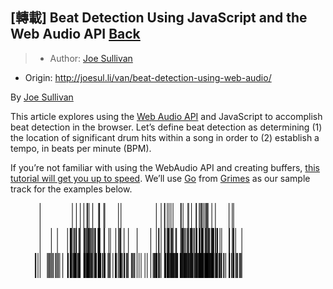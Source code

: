 ## [轉載] Beat Detection Using JavaScript and the Web Audio API [Back](./../post.md)

> - Author: [Joe Sullivan](https://twitter.com/itsjoesullivan)
- Origin: http://joesul.li/van/beat-detection-using-web-audio/

By [Joe Sullivan](https://twitter.com/itsjoesullivan)

This article explores using the [Web Audio API](https://developer.mozilla.org/en-US/docs/Web/API/Web_Audio_API) and JavaScript to accomplish beat detection in the browser. Let’s define beat detection as determining (1) the location of significant drum hits within a song in order to (2) establish a tempo, in beats per minute (BPM).

If you’re not familiar with using the WebAudio API and creating buffers, [this tutorial will get you up to speed](http://www.html5rocks.com/en/tutorials/webaudio/intro/). We’ll use [Go](http://www.beatport.com/release/go/1338457) from [Grimes](http://www.beatport.com/artist/grimes/173967) as our sample track for the examples below.

<svg width="90%" height="40">
    <rect x="10.327715185612098%" y="0" width="1" height="100%"></rect>
    <rect x="21.714948845035394%" y="0" width="1" height="100%"></rect>
    <rect x="23.124814760853496%" y="0" width="1" height="100%"></rect>
    <rect x="24.50925223330013%" y="0" width="1" height="100%"></rect>
    <rect x="25.757129546899986%" y="0" width="1" height="100%"></rect>
    <rect x="26.85243620027103%" y="0" width="1" height="100%"></rect>
    <rect x="27.091651926802626%" y="0" width="1" height="100%"></rect>
    <rect x="27.589861058043624%" y="0" width="1" height="100%"></rect>
    <rect x="28.896129611977965%" y="0" width="1" height="100%"></rect>
    <rect x="30.95677531926588%" y="0" width="1" height="100%"></rect>
    <rect x="31.196932839996418%" y="0" width="1" height="100%"></rect>
    <rect x="31.329725822047422%" y="0" width="1" height="100%"></rect>
    <rect x="32.81493527378099%" y="0" width="1" height="100%"></rect>
    <rect x="33.16810809838472%" y="0" width="1" height="100%"></rect>
    <rect x="37.987269014377524%" y="0" width="1" height="100%"></rect>
    <rect x="38.86407941359373%" y="0" width="1" height="100%"></rect>
    <rect x="51.32966743080709%" y="0" width="1" height="100%"></rect>
    <rect x="53.02395519470606%" y="0" width="1" height="100%"></rect>
    <rect x="54.18518744200314%" y="0" width="1" height="100%"></rect>
    <rect x="54.35471039781293%" y="0" width="1" height="100%"></rect>
    <rect x="55.21362670724921%" y="0" width="1" height="100%"></rect>
    <rect x="55.825792936562344%" y="0" width="1" height="100%"></rect>
    <rect x="56.490699641016306%" y="0" width="1" height="100%"></rect>
    <rect x="57.217764762600524%" y="0" width="1" height="100%"></rect>
    <rect x="59.92542308456248%" y="0" width="1" height="100%"></rect>
    <rect x="60.11378192435114%" y="0" width="1" height="100%"></rect>
    <rect x="60.762678127423065%" y="0" width="1" height="100%"></rect>
    <rect x="62.461674862316755%" y="0" width="1" height="100%"></rect>
    <rect x="62.7432713278008%" y="0" width="1" height="100%"></rect>
    <rect x="63.74063138448174%" y="0" width="1" height="100%"></rect>
    <rect x="65.35204125887371%" y="0" width="1" height="100%"></rect>
    <rect x="65.47824168153211%" y="0" width="1" height="100%"></rect>
    <rect x="66.45864944263207%" y="0" width="1" height="100%"></rect>
    <rect x="66.86267915397875%" y="0" width="1" height="100%"></rect>
    <rect x="67.26388348272857%" y="0" width="1" height="100%"></rect>
    <rect x="67.5407709772179%" y="0" width="1" height="100%"></rect>
    <rect x="68.05969958083566%" y="0" width="1" height="100%"></rect>
    <rect x="68.5936968916365%" y="0" width="1" height="100%"></rect>
    <rect x="68.9807743074022%" y="0" width="1" height="100%"></rect>
    <rect x="69.08437166928596%" y="0" width="1" height="100%"></rect>
    <rect x="69.3292381610112%" y="0" width="1" height="100%"></rect>
    <rect x="69.58163900632802%" y="0" width="1" height="100%"></rect>
    <rect x="70.90956882683805%" y="0" width="1" height="100%"></rect>
    <rect x="72.17063125922311%" y="0" width="1" height="100%"></rect>
    <rect x="76.98319961582331%" y="0" width="1" height="100%"></rect>
    <rect x="78.11711983135103%" y="0" width="1" height="100%"></rect>
    <rect x="78.60214384380683%" y="0" width="1" height="100%"></rect>
  </svg>
  
  <svg width="90%" height="40">
    <rect x="10.327715185612098%" y="0" width="1" height="100%"></rect>
    <rect x="14.303970293550659%" y="0" width="1" height="100%"></rect>
    <rect x="16.442784919350867%" y="0" width="1" height="100%"></rect>
    <rect x="20.001825197157554%" y="0" width="1" height="100%"></rect>
    <rect x="20.9144237759336%" y="0" width="1" height="100%"></rect>
    <rect x="21.15834847345991%" y="0" width="1" height="100%"></rect>
    <rect x="21.362717814630603%" y="0" width="1" height="100%"></rect>
    <rect x="21.700821932051245%" y="0" width="1" height="100%"></rect>
    <rect x="22.19526388649647%" y="0" width="1" height="100%"></rect>
    <rect x="22.48722008816889%" y="0" width="1" height="100%"></rect>
    <rect x="22.932688744269065%" y="0" width="1" height="100%"></rect>
    <rect x="23.124814760853496%" y="0" width="1" height="100%"></rect>
    <rect x="24.006334131064413%" y="0" width="1" height="100%"></rect>
    <rect x="24.33125312969985%" y="0" width="1" height="100%"></rect>
    <rect x="24.50925223330013%" y="0" width="1" height="100%"></rect>
    <rect x="25.757129546899986%" y="0" width="1" height="100%"></rect>
    <rect x="25.883329969558385%" y="0" width="1" height="100%"></rect>
    <rect x="26.094291870121683%" y="0" width="1" height="100%"></rect>
    <rect x="26.3165553010723%" y="0" width="1" height="100%"></rect>
    <rect x="26.648066859100336%" y="0" width="1" height="100%"></rect>
    <rect x="26.7582567803767%" y="0" width="1" height="100%"></rect>
    <rect x="27.091651926802626%" y="0" width="1" height="100%"></rect>
    <rect x="27.20466723067582%" y="0" width="1" height="100%"></rect>
    <rect x="27.4109201602444%" y="0" width="1" height="100%"></rect>
    <rect x="27.518284698923935%" y="0" width="1" height="100%"></rect>
    <rect x="27.828134990376277%" y="0" width="1" height="100%"></rect>
    <rect x="28.0635835401121%" y="0" width="1" height="100%"></rect>
    <rect x="28.368724860569724%" y="0" width="1" height="100%"></rect>
    <rect x="28.48174016444292%" y="0" width="1" height="100%"></rect>
    <rect x="28.89518781777902%" y="0" width="1" height="100%"></rect>
    <rect x="28.990309031872293%" y="0" width="1" height="100%"></rect>
    <rect x="29.457438954548167%" y="0" width="1" height="100%"></rect>
    <rect x="29.75316233301636%" y="0" width="1" height="100%"></rect>
    <rect x="29.87936275567476%" y="0" width="1" height="100%"></rect>
    <rect x="30.736395476713152%" y="0" width="1" height="100%"></rect>
    <rect x="30.880489989151474%" y="0" width="1" height="100%"></rect>
    <rect x="31.050012944961267%" y="0" width="1" height="100%"></rect>
    <rect x="31.196932839996418%" y="0" width="1" height="100%"></rect>
    <rect x="31.329725822047422%" y="0" width="1" height="100%"></rect>
    <rect x="31.454042656307937%" y="0" width="1" height="100%"></rect>
    <rect x="32.81493527378099%" y="0" width="1" height="100%"></rect>
    <rect x="33.10689147545341%" y="0" width="1" height="100%"></rect>
    <rect x="34.59210092718697%" y="0" width="1" height="100%"></rect>
    <rect x="35.153410269757174%" y="0" width="1" height="100%"></rect>
    <rect x="37.03888225604163%" y="0" width="1" height="100%"></rect>
    <rect x="37.987269014377524%" y="0" width="1" height="100%"></rect>
    <rect x="38.25379677267848%" y="0" width="1" height="100%"></rect>
    <rect x="38.5740068003192%" y="0" width="1" height="100%"></rect>
    <rect x="38.86407941359373%" y="0" width="1" height="100%"></rect>
    <rect x="39.96032786116371%" y="0" width="1" height="100%"></rect>
    <rect x="41.48980164024761%" y="0" width="1" height="100%"></rect>
    <rect x="44.56287611139956%" y="0" width="1" height="100%"></rect>
    <rect x="49.363201143413505%" y="0" width="1" height="100%"></rect>
    <rect x="51.32966743080709%" y="0" width="1" height="100%"></rect>
    <rect x="52.094404320349035%" y="0" width="1" height="100%"></rect>
    <rect x="52.30913339770811%" y="0" width="1" height="100%"></rect>
    <rect x="53.02395519470606%" y="0" width="1" height="100%"></rect>
    <rect x="54.18518744200314%" y="0" width="1" height="100%"></rect>
    <rect x="54.35471039781293%" y="0" width="1" height="100%"></rect>
    <rect x="54.473376466879785%" y="0" width="1" height="100%"></rect>
    <rect x="55.08930987298869%" y="0" width="1" height="100%"></rect>
    <rect x="55.21362670724921%" y="0" width="1" height="100%"></rect>
    <rect x="55.49239779013642%" y="0" width="1" height="100%"></rect>
    <rect x="55.60541309400961%" y="0" width="1" height="100%"></rect>
    <rect x="55.79471372799722%" y="0" width="1" height="100%"></rect>
    <rect x="55.89736929568203%" y="0" width="1" height="100%"></rect>
    <rect x="56.490699641016306%" y="0" width="1" height="100%"></rect>
    <rect x="56.636677741852516%" y="0" width="1" height="100%"></rect>
    <rect x="56.76570354710775%" y="0" width="1" height="100%"></rect>
    <rect x="57.1085166355231%" y="0" width="1" height="100%"></rect>
    <rect x="57.217764762600524%" y="0" width="1" height="100%"></rect>
    <rect x="58.189696375909996%" y="0" width="1" height="100%"></rect>
    <rect x="58.48259437178136%" y="0" width="1" height="100%"></rect>
    <rect x="59.92542308456248%" y="0" width="1" height="100%"></rect>
    <rect x="60.09871321716805%" y="0" width="1" height="100%"></rect>
    <rect x="60.37277532906054%" y="0" width="1" height="100%"></rect>
    <rect x="60.65060461774881%" y="0" width="1" height="100%"></rect>
    <rect x="60.762678127423065%" y="0" width="1" height="100%"></rect>
    <rect x="60.95668773240538%" y="0" width="1" height="100%"></rect>
    <rect x="61.31927849899854%" y="0" width="1" height="100%"></rect>
    <rect x="61.74214409432408%" y="0" width="1" height="100%"></rect>
    <rect x="62.269548845732324%" y="0" width="1" height="100%"></rect>
    <rect x="62.461674862316755%" y="0" width="1" height="100%"></rect>
    <rect x="62.55679607641002%" y="0" width="1" height="100%"></rect>
    <rect x="62.72443544382193%" y="0" width="1" height="100%"></rect>
    <rect x="63.26031634302066%" y="0" width="1" height="100%"></rect>
    <rect x="63.387458559878006%" y="0" width="1" height="100%"></rect>
    <rect x="63.61066378502757%" y="0" width="1" height="100%"></rect>
    <rect x="63.74063138448174%" y="0" width="1" height="100%"></rect>
    <rect x="63.885667691119004%" y="0" width="1" height="100%"></rect>
    <rect x="64.01469349637424%" y="0" width="1" height="100%"></rect>
    <rect x="64.4968921262332%" y="0" width="1" height="100%"></rect>
    <rect x="64.76530347293203%" y="0" width="1" height="100%"></rect>
    <rect x="65.30118437213076%" y="0" width="1" height="100%"></rect>
    <rect x="65.41137429340714%" y="0" width="1" height="100%"></rect>
    <rect x="65.57242110142643%" y="0" width="1" height="100%"></rect>
    <rect x="65.68355281690174%" y="0" width="1" height="100%"></rect>
    <rect x="66.4115597326849%" y="0" width="1" height="100%"></rect>
    <rect x="66.5876752478873%" y="0" width="1" height="100%"></rect>
    <rect x="66.86267915397875%" y="0" width="1" height="100%"></rect>
    <rect x="67.25069836394337%" y="0" width="1" height="100%"></rect>
    <rect x="67.45318411671619%" y="0" width="1" height="100%"></rect>
    <rect x="67.57373377418092%" y="0" width="1" height="100%"></rect>
    <rect x="67.69145804904883%" y="0" width="1" height="100%"></rect>
    <rect x="68.00507551729694%" y="0" width="1" height="100%"></rect>
    <rect x="68.58616253804496%" y="0" width="1" height="100%"></rect>
    <rect x="68.68316734053612%" y="0" width="1" height="100%"></rect>
    <rect x="68.92520844966454%" y="0" width="1" height="100%"></rect>
    <rect x="69.08437166928596%" y="0" width="1" height="100%"></rect>
    <rect x="69.3292381610112%" y="0" width="1" height="100%"></rect>
    <rect x="69.58163900632802%" y="0" width="1" height="100%"></rect>
    <rect x="69.78318296490187%" y="0" width="1" height="100%"></rect>
    <rect x="69.93198644833491%" y="0" width="1" height="100%"></rect>
    <rect x="70.1928634414422%" y="0" width="1" height="100%"></rect>
    <rect x="70.75228919561452%" y="0" width="1" height="100%"></rect>
    <rect x="70.90956882683805%" y="0" width="1" height="100%"></rect>
    <rect x="71.10734560861614%" y="0" width="1" height="100%"></rect>
    <rect x="71.21471014729568%" y="0" width="1" height="100%"></rect>
    <rect x="71.40212719288539%" y="0" width="1" height="100%"></rect>
    <rect x="71.62156524123917%" y="0" width="1" height="100%"></rect>
    <rect x="72.17063125922311%" y="0" width="1" height="100%"></rect>
    <rect x="72.32602730204876%" y="0" width="1" height="100%"></rect>
    <rect x="72.71122112941656%" y="0" width="1" height="100%"></rect>
    <rect x="72.97209812252385%" y="0" width="1" height="100%"></rect>
    <rect x="73.76320524963621%" y="0" width="1" height="100%"></rect>
    <rect x="74.37725506734724%" y="0" width="1" height="100%"></rect>
    <rect x="76.98319961582331%" y="0" width="1" height="100%"></rect>
    <rect x="77.12917771665953%" y="0" width="1" height="100%"></rect>
    <rect x="78.11711983135103%" y="0" width="1" height="100%"></rect>
    <rect x="78.40719244462557%" y="0" width="1" height="100%"></rect>
    <rect x="78.55411233966072%" y="0" width="1" height="100%"></rect>
    <rect x="78.64923355375399%" y="0" width="1" height="100%"></rect>
    <rect x="79.29718796262698%" y="0" width="1" height="100%"></rect>
    <rect x="81.49251024036377%" y="0" width="1" height="100%"></rect>
  </svg>
  
  <svg width="90%" height="40">
    <rect x="8.610824360938484%" y="0" width="1" height="100%"></rect>
    <rect x="8.875468530841546%" y="0" width="1" height="100%"></rect>
    <rect x="9.590290327839503%" y="0" width="1" height="100%"></rect>
    <rect x="10.327715185612098%" y="0" width="1" height="100%"></rect>
    <rect x="12.879977464748409%" y="0" width="1" height="100%"></rect>
    <rect x="13.20960543437856%" y="0" width="1" height="100%"></rect>
    <rect x="13.594799261746363%" y="0" width="1" height="100%"></rect>
    <rect x="13.878279315628294%" y="0" width="1" height="100%"></rect>
    <rect x="14.303970293550659%" y="0" width="1" height="100%"></rect>
    <rect x="14.661852089149109%" y="0" width="1" height="100%"></rect>
    <rect x="15.028210032538048%" y="0" width="1" height="100%"></rect>
    <rect x="15.72796312235291%" y="0" width="1" height="100%"></rect>
    <rect x="16.023686500821103%" y="0" width="1" height="100%"></rect>
    <rect x="16.442784919350867%" y="0" width="1" height="100%"></rect>
    <rect x="16.791248772959882%" y="0" width="1" height="100%"></rect>
    <rect x="17.252727930442095%" y="0" width="1" height="100%"></rect>
    <rect x="18.33108228823216%" y="0" width="1" height="100%"></rect>
    <rect x="20.001825197157554%" y="0" width="1" height="100%"></rect>
    <rect x="20.108247941638144%" y="0" width="1" height="100%"></rect>
    <rect x="20.276829103248993%" y="0" width="1" height="100%"></rect>
    <rect x="20.88899533256213%" y="0" width="1" height="100%"></rect>
    <rect x="20.99824345963955%" y="0" width="1" height="100%"></rect>
    <rect x="21.15834847345991%" y="0" width="1" height="100%"></rect>
    <rect x="21.294908632306687%" y="0" width="1" height="100%"></rect>
    <rect x="21.44182852734184%" y="0" width="1" height="100%"></rect>
    <rect x="21.700821932051245%" y="0" width="1" height="100%"></rect>
    <rect x="21.96546610195431%" y="0" width="1" height="100%"></rect>
    <rect x="22.19526388649647%" y="0" width="1" height="100%"></rect>
    <rect x="22.31298816136438%" y="0" width="1" height="100%"></rect>
    <rect x="22.43824678982384%" y="0" width="1" height="100%"></rect>
    <rect x="22.556912858890694%" y="0" width="1" height="100%"></rect>
    <rect x="22.732086579894144%" y="0" width="1" height="100%"></rect>
    <rect x="22.85357803155783%" y="0" width="1" height="100%"></rect>
    <rect x="22.963767952834193%" y="0" width="1" height="100%"></rect>
    <rect x="23.090910169691536%" y="0" width="1" height="100%"></rect>
    <rect x="23.199216502570017%" y="0" width="1" height="100%"></rect>
    <rect x="23.57875956474416%" y="0" width="1" height="100%"></rect>
    <rect x="23.743573549559237%" y="0" width="1" height="100%"></rect>
    <rect x="24.006334131064413%" y="0" width="1" height="100%"></rect>
    <rect x="24.156079408696396%" y="0" width="1" height="100%"></rect>
    <rect x="24.285105213951628%" y="0" width="1" height="100%"></rect>
    <rect x="24.50925223330013%" y="0" width="1" height="100%"></rect>
    <rect x="25.712865219549652%" y="0" width="1" height="100%"></rect>
    <rect x="25.86731946817635%" y="0" width="1" height="100%"></rect>
    <rect x="25.962440682269623%" y="0" width="1" height="100%"></rect>
    <rect x="26.094291870121683%" y="0" width="1" height="100%"></rect>
    <rect x="26.206365379795933%" y="0" width="1" height="100%"></rect>
    <rect x="26.3165553010723%" y="0" width="1" height="100%"></rect>
    <rect x="26.603802531750002%" y="0" width="1" height="100%"></rect>
    <rect x="26.718701424021084%" y="0" width="1" height="100%"></rect>
    <rect x="26.85243620027103%" y="0" width="1" height="100%"></rect>
    <rect x="26.98428738812309%" y="0" width="1" height="100%"></rect>
    <rect x="27.091651926802626%" y="0" width="1" height="100%"></rect>
    <rect x="27.19619108288533%" y="0" width="1" height="100%"></rect>
    <rect x="27.299788444769092%" y="0" width="1" height="100%"></rect>
    <rect x="27.4109201602444%" y="0" width="1" height="100%"></rect>
    <rect x="27.518284698923935%" y="0" width="1" height="100%"></rect>
    <rect x="27.676506124346407%" y="0" width="1" height="100%"></rect>
    <rect x="27.828134990376277%" y="0" width="1" height="100%"></rect>
    <rect x="28.0635835401121%" y="0" width="1" height="100%"></rect>
    <rect x="28.27642902907328%" y="0" width="1" height="100%"></rect>
    <rect x="28.455369926872507%" y="0" width="1" height="100%"></rect>
    <rect x="28.560850877154156%" y="0" width="1" height="100%"></rect>
    <rect x="28.810426339874127%" y="0" width="1" height="100%"></rect>
    <rect x="28.990309031872293%" y="0" width="1" height="100%"></rect>
    <rect x="29.457438954548167%" y="0" width="1" height="100%"></rect>
    <rect x="29.61283499737381%" y="0" width="1" height="100%"></rect>
    <rect x="29.75316233301636%" y="0" width="1" height="100%"></rect>
    <rect x="29.87936275567476%" y="0" width="1" height="100%"></rect>
    <rect x="29.982018323359576%" y="0" width="1" height="100%"></rect>
    <rect x="30.198630989116534%" y="0" width="1" height="100%"></rect>
    <rect x="30.736395476713152%" y="0" width="1" height="100%"></rect>
    <rect x="30.880489989151474%" y="0" width="1" height="100%"></rect>
    <rect x="31.030235266783457%" y="0" width="1" height="100%"></rect>
    <rect x="31.133832628667218%" y="0" width="1" height="100%"></rect>
    <rect x="31.261916639723506%" y="0" width="1" height="100%"></rect>
    <rect x="31.39753500437134%" y="0" width="1" height="100%"></rect>
    <rect x="31.507724925647704%" y="0" width="1" height="100%"></rect>
    <rect x="31.62639099471456%" y="0" width="1" height="100%"></rect>
    <rect x="31.743173475383525%" y="0" width="1" height="100%"></rect>
    <rect x="32.28753052237275%" y="0" width="1" height="100%"></rect>
    <rect x="32.46835500856986%" y="0" width="1" height="100%"></rect>
    <rect x="32.81493527378099%" y="0" width="1" height="100%"></rect>
    <rect x="32.971273110805576%" y="0" width="1" height="100%"></rect>
    <rect x="33.10689147545341%" y="0" width="1" height="100%"></rect>
    <rect x="33.26228751827905%" y="0" width="1" height="100%"></rect>
    <rect x="34.26341475175577%" y="0" width="1" height="100%"></rect>
    <rect x="34.53088430425566%" y="0" width="1" height="100%"></rect>
    <rect x="34.781401561174576%" y="0" width="1" height="100%"></rect>
    <rect x="35.153410269757174%" y="0" width="1" height="100%"></rect>
    <rect x="36.01703555018817%" y="0" width="1" height="100%"></rect>
    <rect x="36.82980394387622%" y="0" width="1" height="100%"></rect>
    <rect x="36.98614178090081%" y="0" width="1" height="100%"></rect>
    <rect x="37.11893476295182%" y="0" width="1" height="100%"></rect>
    <rect x="37.37886996186016%" y="0" width="1" height="100%"></rect>
    <rect x="37.987269014377524%" y="0" width="1" height="100%"></rect>
    <rect x="38.25379677267848%" y="0" width="1" height="100%"></rect>
    <rect x="38.53539323816252%" y="0" width="1" height="100%"></rect>
    <rect x="38.65876827822409%" y="0" width="1" height="100%"></rect>
    <rect x="38.80286279066242%" y="0" width="1" height="100%"></rect>
    <rect x="38.965793187079605%" y="0" width="1" height="100%"></rect>
    <rect x="39.06091440117287%" y="0" width="1" height="100%"></rect>
    <rect x="39.425388756163926%" y="0" width="1" height="100%"></rect>
    <rect x="39.941491977184846%" y="0" width="1" height="100%"></rect>
    <rect x="40.05168189846121%" y="0" width="1" height="100%"></rect>
    <rect x="40.220263060072064%" y="0" width="1" height="100%"></rect>
    <rect x="40.85032337916512%" y="0" width="1" height="100%"></rect>
    <rect x="41.00477762779182%" y="0" width="1" height="100%"></rect>
    <rect x="41.10178243028298%" y="0" width="1" height="100%"></rect>
    <rect x="41.48980164024761%" y="0" width="1" height="100%"></rect>
    <rect x="42.52577525908523%" y="0" width="1" height="100%"></rect>
    <rect x="42.856345022914326%" y="0" width="1" height="100%"></rect>
    <rect x="43.050354627896645%" y="0" width="1" height="100%"></rect>
    <rect x="43.44119922045811%" y="0" width="1" height="100%"></rect>
    <rect x="43.7651764248946%" y="0" width="1" height="100%"></rect>
    <rect x="44.53744766802809%" y="0" width="1" height="100%"></rect>
    <rect x="45.23437537524613%" y="0" width="1" height="100%"></rect>
    <rect x="45.96144049683035%" y="0" width="1" height="100%"></rect>
    <rect x="47.32515849690023%" y="0" width="1" height="100%"></rect>
    <rect x="48.123799977604136%" y="0" width="1" height="100%"></rect>
    <rect x="49.363201143413505%" y="0" width="1" height="100%"></rect>
    <rect x="50.1703187719079%" y="0" width="1" height="100%"></rect>
    <rect x="50.519724419715864%" y="0" width="1" height="100%"></rect>
    <rect x="50.67041149154679%" y="0" width="1" height="100%"></rect>
    <rect x="50.994388695983275%" y="0" width="1" height="100%"></rect>
    <rect x="51.15449370980364%" y="0" width="1" height="100%"></rect>
    <rect x="51.32966743080709%" y="0" width="1" height="100%"></rect>
    <rect x="51.51614268219786%" y="0" width="1" height="100%"></rect>
    <rect x="51.62256542667845%" y="0" width="1" height="100%"></rect>
    <rect x="52.094404320349035%" y="0" width="1" height="100%"></rect>
    <rect x="52.21307038941589%" y="0" width="1" height="100%"></rect>
    <rect x="52.30913339770811%" y="0" width="1" height="100%"></rect>
    <rect x="52.58319550960061%" y="0" width="1" height="100%"></rect>
    <rect x="53.02395519470606%" y="0" width="1" height="100%"></rect>
    <rect x="54.18518744200314%" y="0" width="1" height="100%"></rect>
    <rect x="54.35471039781293%" y="0" width="1" height="100%"></rect>
    <rect x="54.460191348094575%" y="0" width="1" height="100%"></rect>
    <rect x="54.59015894754875%" y="0" width="1" height="100%"></rect>
    <rect x="54.717301164406095%" y="0" width="1" height="100%"></rect>
    <rect x="55.08930987298869%" y="0" width="1" height="100%"></rect>
    <rect x="55.21362670724921%" y="0" width="1" height="100%"></rect>
    <rect x="55.34171071830549%" y="0" width="1" height="100%"></rect>
    <rect x="55.450958845382914%" y="0" width="1" height="100%"></rect>
    <rect x="55.60541309400961%" y="0" width="1" height="100%"></rect>
    <rect x="55.79471372799722%" y="0" width="1" height="100%"></rect>
    <rect x="55.89736929568203%" y="0" width="1" height="100%"></rect>
    <rect x="56.14129399320835%" y="0" width="1" height="100%"></rect>
    <rect x="56.30704977222236%" y="0" width="1" height="100%"></rect>
    <rect x="56.48881605261842%" y="0" width="1" height="100%"></rect>
    <rect x="56.636677741852516%" y="0" width="1" height="100%"></rect>
    <rect x="56.76570354710775%" y="0" width="1" height="100%"></rect>
    <rect x="56.92109958993339%" y="0" width="1" height="100%"></rect>
    <rect x="57.04730001259179%" y="0" width="1" height="100%"></rect>
    <rect x="57.217764762600524%" y="0" width="1" height="100%"></rect>
    <rect x="57.32230391868323%" y="0" width="1" height="100%"></rect>
    <rect x="57.501244816482455%" y="0" width="1" height="100%"></rect>
    <rect x="57.80261896014431%" y="0" width="1" height="100%"></rect>
    <rect x="57.91280888142067%" y="0" width="1" height="100%"></rect>
    <rect x="58.189696375909996%" y="0" width="1" height="100%"></rect>
    <rect x="58.29894450298742%" y="0" width="1" height="100%"></rect>
    <rect x="58.48259437178136%" y="0" width="1" height="100%"></rect>
    <rect x="58.6248052958218%" y="0" width="1" height="100%"></rect>
    <rect x="58.74535495328654%" y="0" width="1" height="100%"></rect>
    <rect x="58.90734355550479%" y="0" width="1" height="100%"></rect>
    <rect x="59.71351938980024%" y="0" width="1" height="100%"></rect>
    <rect x="59.83595263566286%" y="0" width="1" height="100%"></rect>
    <rect x="59.97910535390225%" y="0" width="1" height="100%"></rect>
    <rect x="60.09871321716805%" y="0" width="1" height="100%"></rect>
    <rect x="60.22962261082116%" y="0" width="1" height="100%"></rect>
    <rect x="60.37277532906054%" y="0" width="1" height="100%"></rect>
    <rect x="60.65060461774881%" y="0" width="1" height="100%"></rect>
    <rect x="60.76079453902518%" y="0" width="1" height="100%"></rect>
    <rect x="60.95668773240538%" y="0" width="1" height="100%"></rect>
    <rect x="61.093247891252155%" y="0" width="1" height="100%"></rect>
    <rect x="61.2203901081095%" y="0" width="1" height="100%"></rect>
    <rect x="61.31927849899854%" y="0" width="1" height="100%"></rect>
    <rect x="61.49068504320623%" y="0" width="1" height="100%"></rect>
    <rect x="61.74214409432408%" y="0" width="1" height="100%"></rect>
    <rect x="61.92391037472014%" y="0" width="1" height="100%"></rect>
    <rect x="62.07459744655106%" y="0" width="1" height="100%"></rect>
    <rect x="62.24694578495768%" y="0" width="1" height="100%"></rect>
    <rect x="62.461674862316755%" y="0" width="1" height="100%"></rect>
    <rect x="62.55679607641002%" y="0" width="1" height="100%"></rect>
    <rect x="62.65662626149801%" y="0" width="1" height="100%"></rect>
    <rect x="62.77246694796804%" y="0" width="1" height="100%"></rect>
    <rect x="63.00979908610175%" y="0" width="1" height="100%"></rect>
    <rect x="63.26031634302066%" y="0" width="1" height="100%"></rect>
    <rect x="63.387458559878006%" y="0" width="1" height="100%"></rect>
    <rect x="63.561690486682515%" y="0" width="1" height="100%"></rect>
    <rect x="63.739689590282794%" y="0" width="1" height="100%"></rect>
    <rect x="63.885667691119004%" y="0" width="1" height="100%"></rect>
    <rect x="63.988323258803824%" y="0" width="1" height="100%"></rect>
    <rect x="64.08815344389181%" y="0" width="1" height="100%"></rect>
    <rect x="64.1964597767703%" y="0" width="1" height="100%"></rect>
    <rect x="64.4968921262332%" y="0" width="1" height="100%"></rect>
    <rect x="64.76530347293203%" y="0" width="1" height="100%"></rect>
    <rect x="65.06385223399705%" y="0" width="1" height="100%"></rect>
    <rect x="65.30118437213076%" y="0" width="1" height="100%"></rect>
    <rect x="65.41137429340714%" y="0" width="1" height="100%"></rect>
    <rect x="65.56488674783489%" y="0" width="1" height="100%"></rect>
    <rect x="65.68355281690174%" y="0" width="1" height="100%"></rect>
    <rect x="65.83329809453373%" y="0" width="1" height="100%"></rect>
    <rect x="66.03860922990336%" y="0" width="1" height="100%"></rect>
    <rect x="66.22037551029942%" y="0" width="1" height="100%"></rect>
    <rect x="66.37106258213035%" y="0" width="1" height="100%"></rect>
    <rect x="66.51044812357395%" y="0" width="1" height="100%"></rect>
    <rect x="66.60556933766722%" y="0" width="1" height="100%"></rect>
    <rect x="66.73271155452457%" y="0" width="1" height="100%"></rect>
    <rect x="66.84949403519353%" y="0" width="1" height="100%"></rect>
    <rect x="67.01524981420755%" y="0" width="1" height="100%"></rect>
    <rect x="67.11507999929555%" y="0" width="1" height="100%"></rect>
    <rect x="67.25069836394337%" y="0" width="1" height="100%"></rect>
    <rect x="67.41362876036057%" y="0" width="1" height="100%"></rect>
    <rect x="67.5407709772179%" y="0" width="1" height="100%"></rect>
    <rect x="67.69145804904883%" y="0" width="1" height="100%"></rect>
    <rect x="67.88264227143432%" y="0" width="1" height="100%"></rect>
    <rect x="68.00507551729694%" y="0" width="1" height="100%"></rect>
    <rect x="68.26595251040423%" y="0" width="1" height="100%"></rect>
    <rect x="68.43830084881085%" y="0" width="1" height="100%"></rect>
    <rect x="68.58616253804496%" y="0" width="1" height="100%"></rect>
    <rect x="68.68316734053612%" y="0" width="1" height="100%"></rect>
    <rect x="68.78111393722622%" y="0" width="1" height="100%"></rect>
    <rect x="68.89318744690047%" y="0" width="1" height="100%"></rect>
    <rect x="69.00431916237578%" y="0" width="1" height="100%"></rect>
    <rect x="69.09944037646905%" y="0" width="1" height="100%"></rect>
    <rect x="69.23411694691794%" y="0" width="1" height="100%"></rect>
    <rect x="69.3292381610112%" y="0" width="1" height="100%"></rect>
    <rect x="69.43660269969075%" y="0" width="1" height="100%"></rect>
    <rect x="69.58163900632802%" y="0" width="1" height="100%"></rect>
    <rect x="69.69747969279804%" y="0" width="1" height="100%"></rect>
    <rect x="69.80390243727862%" y="0" width="1" height="100%"></rect>
    <rect x="69.93198644833491%" y="0" width="1" height="100%"></rect>
    <rect x="70.11940349392464%" y="0" width="1" height="100%"></rect>
    <rect x="70.3473176900689%" y="0" width="1" height="100%"></rect>
    <rect x="70.52531679366919%" y="0" width="1" height="100%"></rect>
    <rect x="70.75228919561452%" y="0" width="1" height="100%"></rect>
    <rect x="70.90956882683805%" y="0" width="1" height="100%"></rect>
    <rect x="71.00469004093132%" y="0" width="1" height="100%"></rect>
    <rect x="71.10734560861614%" y="0" width="1" height="100%"></rect>
    <rect x="71.21471014729568%" y="0" width="1" height="100%"></rect>
    <rect x="71.40212719288539%" y="0" width="1" height="100%"></rect>
    <rect x="71.52926940974274%" y="0" width="1" height="100%"></rect>
    <rect x="71.74117310450497%" y="0" width="1" height="100%"></rect>
    <rect x="72.17063125922311%" y="0" width="1" height="100%"></rect>
    <rect x="72.32602730204876%" y="0" width="1" height="100%"></rect>
    <rect x="72.42114851614203%" y="0" width="1" height="100%"></rect>
    <rect x="72.58502070675816%" y="0" width="1" height="100%"></rect>
    <rect x="72.71122112941656%" y="0" width="1" height="100%"></rect>
    <rect x="72.95326223854498%" y="0" width="1" height="100%"></rect>
    <rect x="73.39496371784938%" y="0" width="1" height="100%"></rect>
    <rect x="73.60027485321902%" y="0" width="1" height="100%"></rect>
    <rect x="73.76320524963621%" y="0" width="1" height="100%"></rect>
    <rect x="74.12862139882621%" y="0" width="1" height="100%"></rect>
    <rect x="74.26612335187193%" y="0" width="1" height="100%"></rect>
    <rect x="74.37725506734724%" y="0" width="1" height="100%"></rect>
    <rect x="75.01861691682761%" y="0" width="1" height="100%"></rect>
    <rect x="75.26725058534865%" y="0" width="1" height="100%"></rect>
    <rect x="75.80124789614949%" y="0" width="1" height="100%"></rect>
    <rect x="76.96907270283917%" y="0" width="1" height="100%"></rect>
    <rect x="77.11410900947644%" y="0" width="1" height="100%"></rect>
    <rect x="77.22524072495173%" y="0" width="1" height="100%"></rect>
    <rect x="77.87319513382472%" y="0" width="1" height="100%"></rect>
    <rect x="78.11523624295315%" y="0" width="1" height="100%"></rect>
    <rect x="78.40719244462557%" y="0" width="1" height="100%"></rect>
    <rect x="78.52209133689665%" y="0" width="1" height="100%"></rect>
    <rect x="78.61815434518886%" y="0" width="1" height="100%"></rect>
    <rect x="78.71892632447579%" y="0" width="1" height="100%"></rect>
    <rect x="79.29059540323436%" y="0" width="1" height="100%"></rect>
    <rect x="79.5392290717554%" y="0" width="1" height="100%"></rect>
    <rect x="79.89146010216018%" y="0" width="1" height="100%"></rect>
    <rect x="80.07322638255624%" y="0" width="1" height="100%"></rect>
    <rect x="80.70705387844508%" y="0" width="1" height="100%"></rect>
    <rect x="80.96322190055766%" y="0" width="1" height="100%"></rect>
    <rect x="81.24387657184275%" y="0" width="1" height="100%"></rect>
    <rect x="81.49251024036377%" y="0" width="1" height="100%"></rect>
  </svg>
  
  
